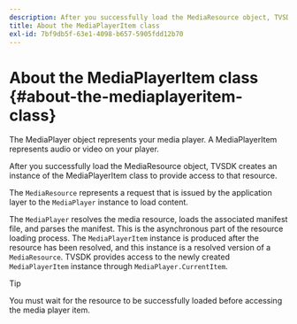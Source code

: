 ```yaml
---
description: After you successfully load the MediaResource object, TVSDK creates an instance of the MediaPlayerItem class to provide access to that resource.
title: About the MediaPlayerItem class
exl-id: 7bf9db5f-63e1-4098-b657-5905fdd12b70
---
```

# About the MediaPlayerItem class {#about-the-mediaplayeritem-class}

The MediaPlayer object represents your media player. A MediaPlayerItem represents audio or video on your player.

After you successfully load the MediaResource object, TVSDK creates an instance of the MediaPlayerItem class to provide access to that resource.

The `MediaResource` represents a request that is issued by the application layer to the `MediaPlayer` instance to load content.

The `MediaPlayer` resolves the media resource, loads the associated manifest file, and parses the manifest. This is the asynchronous part of the resource loading process. The `MediaPlayerItem` instance is produced after the resource has been resolved, and this instance is a resolved version of a `MediaResource`. TVSDK provides access to the newly created `MediaPlayerItem` instance through `MediaPlayer.CurrentItem`.

>[!TIP]
>
>You must wait for the resource to be successfully loaded before accessing the media player item.
